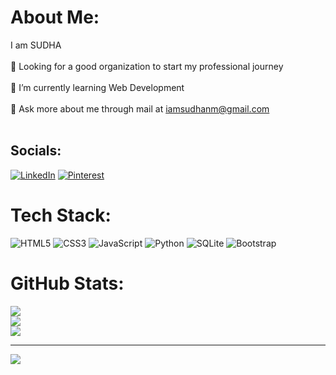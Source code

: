 # About Me:
I am SUDHA<br><br>👯  Looking for a good organization to start my professional journey<br><br>🌱 I’m currently learning Web Development<br><br>💬 Ask more about me through mail at iamsudhanm@gmail.com<br><br>


## Socials:
[![LinkedIn](https://img.shields.io/badge/LinkedIn-%230077B5.svg?logo=linkedin&logoColor=white)](https://linkedin.com/in/sudhanm) [![Pinterest](https://img.shields.io/badge/Pinterest-%23E60023.svg?logo=Pinterest&logoColor=white)](https://pinterest.com/iamsudhanm) 

# Tech Stack:
![HTML5](https://img.shields.io/badge/html5-%23E34F26.svg?style=flat-square&logo=html5&logoColor=white) ![CSS3](https://img.shields.io/badge/css3-%231572B6.svg?style=flat-square&logo=css3&logoColor=white) ![JavaScript](https://img.shields.io/badge/javascript-%23323330.svg?style=flat-square&logo=javascript&logoColor=%23F7DF1E) ![Python](https://img.shields.io/badge/python-3670A0?style=flat-square&logo=python&logoColor=ffdd54) ![SQLite](https://img.shields.io/badge/sqlite-%2307405e.svg?style=flat-square&logo=sqlite&logoColor=white) ![Bootstrap](https://img.shields.io/badge/bootstrap-%238511FA.svg?style=flat-square&logo=bootstrap&logoColor=white)
# GitHub Stats:
![](https://github-readme-stats.vercel.app/api?username=SUDHA-N-M&theme=dark&hide_border=true&include_all_commits=false&count_private=false)<br/>
![](https://github-readme-streak-stats.herokuapp.com/?user=SUDHA-N-M&theme=dark&hide_border=true)<br/>
![](https://github-readme-stats.vercel.app/api/top-langs/?username=SUDHA-N-M&theme=dark&hide_border=true&include_all_commits=false&count_private=false&layout=compact)

---
[![](https://visitcount.itsvg.in/api?id=SUDHA-N-M&icon=5&color=12)](https://visitcount.itsvg.in)

<!-- Proudly created with GPRM ( https://gprm.itsvg.in ) -->




